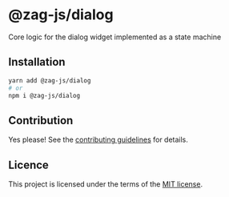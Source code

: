 # @zag-js/dialog

Core logic for the dialog widget implemented as a state machine

## Installation

```sh
yarn add @zag-js/dialog
# or
npm i @zag-js/dialog
```

## Contribution

Yes please! See the [contributing guidelines](https://github.com/chakra-ui/zag/blob/main/CONTRIBUTING.md) for details.

## Licence

This project is licensed under the terms of the [MIT license](https://github.com/chakra-ui/zag/blob/main/LICENSE).
